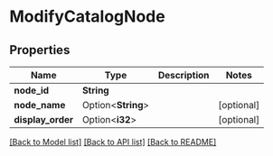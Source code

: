# ModifyCatalogNode

## Properties

Name | Type | Description | Notes
------------ | ------------- | ------------- | -------------
**node_id** | **String** |  | 
**node_name** | Option<**String**> |  | [optional]
**display_order** | Option<**i32**> |  | [optional]

[[Back to Model list]](../README.md#documentation-for-models) [[Back to API list]](../README.md#documentation-for-api-endpoints) [[Back to README]](../README.md)


